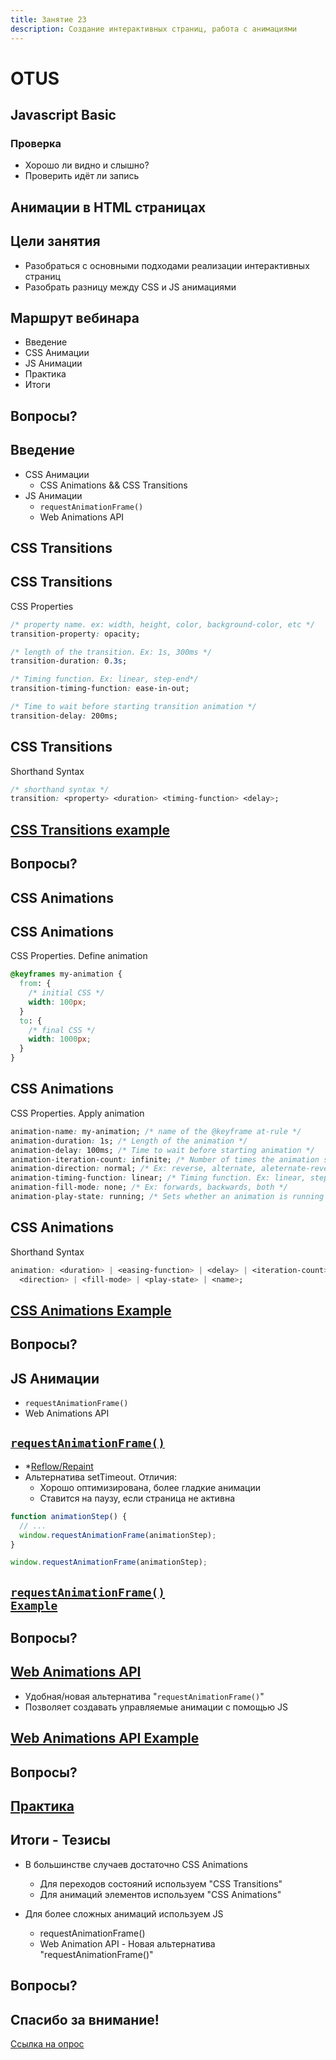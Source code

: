 ```yaml
---
title: Занятие 23
description: Создание интерактивных страниц, работа с анимациями
---
```


# OTUS

## Javascript Basic

<!--v-->

### Проверка

- Хорошо ли видно и слышно?
- Проверить идёт ли запись

<!-- s -->

## Анимации в HTML страницах

<!-- v -->

## Цели занятия

- Разобраться с основными подходами реализации интерактивных страниц
- Разобрать разницу между CSS и JS анимациями

<!-- v -->

## Маршрут вебинара

- Введение
- CSS Анимации
- JS Анимации
- Практика
- Итоги

<!-- v -->

## Вопросы?

<!-- s -->

## Введение

- CSS Анимации
  - CSS Animations && CSS Transitions
- JS Анимации
  - `requestAnimationFrame()`
  - Web Animations API

<!-- s -->

## CSS Transitions

<!-- v -->

## CSS Transitions

CSS Properties

```css
/* property name. ex: width, height, color, background-color, etc */
transition-property: opacity;

/* length of the transition. Ex: 1s, 300ms */
transition-duration: 0.3s;

/* Timing function. Ex: linear, step-end*/
transition-timing-function: ease-in-out;

/* Time to wait before starting transition animation */
transition-delay: 200ms;
```

<!-- v -->

## CSS Transitions

Shorthand Syntax

```css
/* shorthand syntax */
transition: <property> <duration> <timing-function> <delay>;
```

<!-- v -->

## [CSS Transitions example](https://jsfiddle.net/hpdr2wxg/2/)

<!-- v -->

## Вопросы?

<!-- s -->

## CSS Animations

<!-- v -->

## CSS Animations

CSS Properties. Define animation

```css
@keyframes my-animation {
  from: {
    /* initial CSS */
    width: 100px;
  }
  to: {
    /* final CSS */
    width: 1000px;
  }
}
```

<!-- v -->

## CSS Animations

CSS Properties. Apply animation

```css
animation-name: my-animation; /* name of the @keyframe at-rule */
animation-duration: 1s; /* Length of the animation */
animation-delay: 100ms; /* Time to wait before starting animation */
animation-iteration-count: infinite; /* Number of times the animation should repeat */
animation-direction: normal; /* Ex: reverse, alternate, aleternate-revers */
animation-timing-function: linear; /* Timing function. Ex: linear, step-end*/
animation-fill-mode: none; /* Ex: forwards, backwards, both */
animation-play-state: running; /* Sets whether an animation is running or paused*/
```

<!-- v -->

## CSS Animations

Shorthand Syntax

```css
animation: <duration> | <easing-function> | <delay> | <iteration-count> |
  <direction> | <fill-mode> | <play-state> | <name>;
```

<!-- v -->

## [CSS Animations Example](https://jsfiddle.net/rav57b8h/1/)

<!-- v -->

## Вопросы?

<!-- s -->

## JS Анимации

- `requestAnimationFrame()`
- Web Animations API

<!-- s -->

## <code>[requestAnimationFrame()](https://developer.mozilla.org/en-US/docs/Web/API/window/requestAnimationFrame)</code>

- \*[Reflow/Repaint](https://dev.to/gopal1996/understanding-reflow-and-repaint-in-the-browser-1jbg)
- Альтернатива setTimeout. Отличия:
  - Хорошо оптимизирована, более гладкие анимации
  - Ставится на паузу, если страница не активна

```js
function animationStep() {
  // ...
  window.requestAnimationFrame(animationStep);
}

window.requestAnimationFrame(animationStep);
```

<!-- v -->

## [<code>requestAnimationFrame() Example</code>](https://jsfiddle.net/edqyntx1/)

<!-- v -->

## Вопросы?

<!-- s -->

## [Web Animations API](https://developer.mozilla.org/en-US/docs/Web/API/Web_Animations_API/Using_the_Web_Animations_API)

- Удобная/новая альтернатива "`requestAnimationFrame()`"
- Позволяет создавать управляемые анимации с помощью JS

<!-- v -->

## [Web Animations API Example](https://jsfiddle.net/7wut1nsb/42/)

<!-- v -->

## Вопросы?

<!-- s -->

## [Практика](https://jsfiddle.net/4njbLh1f/)

<!-- s -->

## Итоги - Тезисы

- В большинстве случаев достаточно CSS Animations

  - Для переходов состояний используем "CSS Transitions"
  - Для анимаций элементов используем "CSS Animations"

- Для более сложных анимаций используем JS
  - requestAnimationFrame()
  - Web Animation API - Новая альтернатива "requestAnimationFrame()"
  <!-- v -->

## Вопросы?

<!-- s -->

## Спасибо за внимание!

[Ccылка на опрос](https://otus.ru/polls/20350/)
